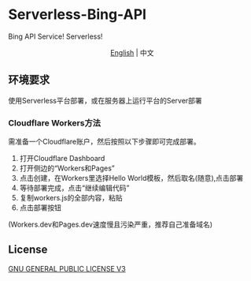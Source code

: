 # Serverless-Bing-API

Bing API Service! Serverless!

<p align="center"><a href="README.en.md">English</a> | 中文</p>

## 环境要求

使用Serverless平台部署，或在服务器上运行平台的Server部署

### Cloudflare Workers方法

需准备一个Cloudflare账户，然后按照以下步骤即可完成部署。

1. 打开Cloudflare Dashboard
2. 打开侧边的“Workers和Pages”
3. 点击创建，在Workers里选择Hello World模板，然后取名(随意),点击部署
4. 等待部署完成，点击“继续编辑代码”
5. 复制workers.js的全部内容，粘贴
6. 点击部署按钮

(Workers.dev和Pages.dev速度慢且污染严重，推荐自己准备域名)




## License

[GNU GENERAL PUBLIC LICENSE V3](LICENSE)

